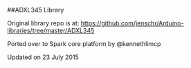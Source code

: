 ##ADXL345 Library

Original library repo is at: https://github.com/jenschr/Arduino-libraries/tree/master/ADXL345

Ported over to Spark core platform by @kennethlimcp

Updated on 23 July 2015
